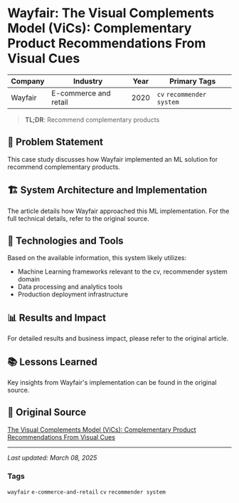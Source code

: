 # Wayfair: The Visual Complements Model (ViCs): Complementary Product Recommendations From Visual Cues

| Company | Industry | Year | Primary Tags | 
|---------|----------|------|--------------|
| Wayfair | E-commerce and retail | 2020 | `cv` `recommender system` |

> **TL;DR**: Recommend complementary products

## 📝 Problem Statement

This case study discusses how Wayfair implemented an ML solution for recommend complementary products.

## 🏗️ System Architecture and Implementation

The article details how Wayfair approached this ML implementation. For the full technical details, refer to the original source.

## 🔧 Technologies and Tools

Based on the available information, this system likely utilizes:

- Machine Learning frameworks relevant to the cv, recommender system domain
- Data processing and analytics tools
- Production deployment infrastructure

## 📊 Results and Impact

For detailed results and business impact, please refer to the original article.

## 📚 Lessons Learned

Key insights from Wayfair's implementation can be found in the original source.

## 🔗 Original Source

[The Visual Complements Model (ViCs): Complementary Product Recommendations From Visual Cues](https://www.aboutwayfair.com/tech-innovation/the-visual-complements-model-vics-complementary-product-recommendations-from-visual-cues)

---

*Last updated: March 08, 2025*

### Tags

`wayfair` `e-commerce-and-retail` `cv` `recommender system`
